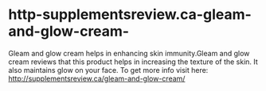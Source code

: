 # http-supplementsreview.ca-gleam-and-glow-cream-
Gleam and glow cream helps in enhancing skin immunity.Gleam and glow cream reviews that this product helps in increasing the texture of the skin. It also maintains glow on your face. To get more info visit here: http://supplementsreview.ca/gleam-and-glow-cream/
